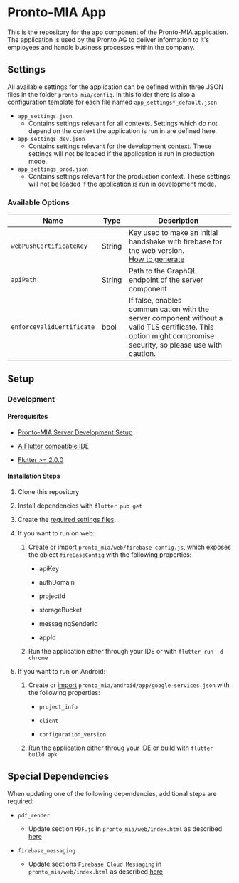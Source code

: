# Pronto-MIA App

This is the repository for the app component of the Pronto-MIA application. The application is used by the Pronto AG to deliver information to it's employees and handle business processes within the company.

## Settings

All available settings for the application can be defined within three JSON files in the folder `pronto_mia/config`. In this folder there is also a configuration template for each file named `app_settings*_default.json`

* `app_settings.json`
  * Contains settings relevant for all contexts. Settings which do not depend on the context the application is run in are defined here.
* `app_settings_dev.json`
  * Contains settings relevant for the development context. These settings will not be loaded if the application is run in production mode.
* `app_settings_prod.json`
  * Contains settings relevant for the production context. These settings will not be loaded if the application is run in development mode.

### Available Options

| Name | Type | Description |
| - | - | - |
| `webPushCertificateKey` | String | Key used to make an initial handshake with firebase for the web version. [How to generate](https://firebase.google.com/docs/cloud-messaging/js/client#generate_a_new_key_pair) |
| `apiPath` | String | Path to the GraphQL endpoint of the server component |
| `enforceValidCertificate` | bool | If false, enables communication with the server component without a valid TLS certificate. This option might compromise security, so please use with caution. |

## Setup

### Development

#### Prerequisites

* [Pronto-MIA Server Development Setup](https://github.com/Pronto-AG/Pronto-MIA-Server#development-setup)

* [A Flutter compatible IDE](https://flutter.dev/docs/get-started/editor?tab=androidstudio)

* [Flutter >= 2.0.0](https://flutter.dev/docs/get-started/install)

#### Installation Steps

1. Clone this repository

2. Install dependencies with `flutter pub get`

3. Create the [required settings files](#settings).

4. If you want to run on web:
   
   1. Create or [import](https://firebase.google.com/docs/web/setup#config-object) `pronto_mia/web/firebase-config.js`, which exposes the object `fireBaseConfig` with the following properties:
      
      * apiKey
      
      * authDomain
      
      * projectId
      
      * storageBucket
      
      * messagingSenderId
      
      * appId
   
   2. Run the application either through your IDE or with `flutter run -d chrome`

5. If you want to run on Android:
   
   1. Create or [import](https://firebase.google.com/docs/android/setup#add-config-file) `pronto_mia/android/app/google-services.json` with the following properties:
      
      * `project_info`
      
      * `client`
      
      * `configuration_version`
   
   2. Run the application either throug your IDE or build with `flutter build apk`

## Special Dependencies

When updating one of the following dependencies, additional steps are required:

* `pdf_render`
  
  * Update section `PDF.js` in `pronto_mia/web/index.html` as described [here](https://pub.dev/packages/pdf_render#web)

* `firebase_messaging`
  
  * Update sections `Firebase Cloud Messaging` in `pronto_mia/web/index.html` as described [here](https://firebase.flutter.dev/docs/messaging/overview/#5-web-only-add-the-sdk)

